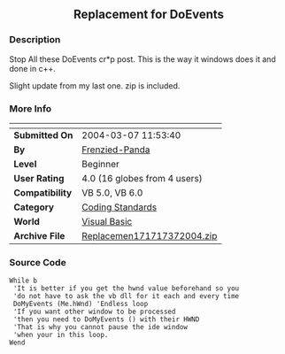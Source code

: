 ﻿<div align="center">

## Replacement for DoEvents


</div>

### Description

Stop All these DoEvents cr*p post. This is the way it windows does it and done in c++.

Slight update from my last one. zip is included.
 
### More Info
 


<span>             |<span>
---                |---
**Submitted On**   |2004-03-07 11:53:40
**By**             |[Frenzied\-Panda](https://github.com/Planet-Source-Code/PSCIndex/blob/master/ByAuthor/frenzied-panda.md)
**Level**          |Beginner
**User Rating**    |4.0 (16 globes from 4 users)
**Compatibility**  |VB 5\.0, VB 6\.0
**Category**       |[Coding Standards](https://github.com/Planet-Source-Code/PSCIndex/blob/master/ByCategory/coding-standards__1-43.md)
**World**          |[Visual Basic](https://github.com/Planet-Source-Code/PSCIndex/blob/master/ByWorld/visual-basic.md)
**Archive File**   |[Replacemen171717372004\.zip](https://github.com/Planet-Source-Code/frenzied-panda-replacement-for-doevents__1-52200/archive/master.zip)





### Source Code

```
While b
 'It is better if you get the hwnd value beforehand so you
 'do not have to ask the vb dll for it each and every time
 DoMyEvents (Me.hWnd) 'Endless loop
 'If you want other window to be processed
 'then you need to DoMyEvents () with their HWND
 'That is why you cannot pause the ide window
 'when your in this loop.
Wend
```

